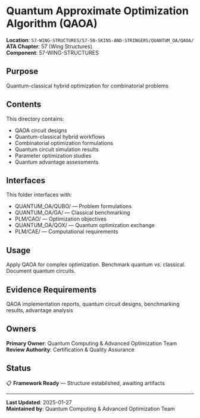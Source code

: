 # Quantum Approximate Optimization Algorithm (QAOA)

**Location**: `57-WING-STRUCTURES/57-50-SKINS-AND-STRINGERS/QUANTUM_OA/QAOA/`  
**ATA Chapter**: 57 (Wing Structures)  
**Component**: 57-WING-STRUCTURES

## Purpose

Quantum-classical hybrid optimization for combinatorial problems

## Contents

This directory contains:

- QAOA circuit designs
- Quantum-classical hybrid workflows
- Combinatorial optimization formulations
- Quantum circuit simulation results
- Parameter optimization studies
- Quantum advantage assessments

## Interfaces

This folder interfaces with:

- QUANTUM_OA/QUBO/ — Problem formulations
- QUANTUM_OA/GA/ — Classical benchmarking
- PLM/CAO/ — Optimization objectives
- QUANTUM_OA/QOX/ — Quantum optimization exchange
- PLM/CAE/ — Computational requirements

## Usage

Apply QAOA for complex optimization. Benchmark quantum vs. classical. Document quantum circuits.

## Evidence Requirements

QAOA implementation reports, quantum circuit designs, benchmarking results, advantage analysis

## Owners

**Primary Owner**: Quantum Computing & Advanced Optimization Team  
**Review Authority**: Certification & Quality Assurance

## Status

📋 **Framework Ready** — Structure established, awaiting artifacts

---

**Last Updated**: 2025-01-27  
**Maintained by**: Quantum Computing & Advanced Optimization Team
